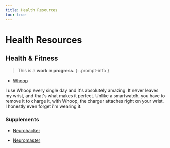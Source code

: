 ```yaml
---
title: Health Resources
toc: true
---
```


# Health Resources

## Health & Fitness

> This is a **work in progress**.
{: .prompt-info }

- [Whoop](https://whoop.com)

I use Whoop every single day and it's absolutely amazing. It never leaves my wrist, and that's what makes it perfect. Unlike a smartwatch, you have to remove it to charge it, with Whoop, the charger attaches right on your wrist. I honestly even forget i'm wearing it.

### Supplements

- [Neurohacker](https://neurohacker.com/)

- [Neuromaster](https://shop.bulletproof.com/products/energy-focus)


